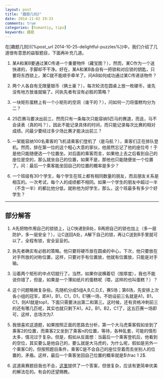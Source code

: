 ```yaml
---
layout: post
title: "趣题几则2"
date: 2014-11-02 19:33
comments: true
categories: [humantiy, tips]
keywords: 趣题
---
```


在[趣题几则]({%post_url 2014-10-25-delightful-puzzles%})中，我们介绍了几道很有意思的益智题目，下面再补充几道。<!--more-->

1. 某A和某B要通过某C传递一个重要物件（藏宝图？），然而，某C作为一个送快递的，手脚却不干净。好在，某A和某B各自有一把锁和对应锁的钥匙，只要将东西锁上，某C就不能顺手牵羊了。问AB如何成功通过某C传递该物件？

2. 两个人各自有无限量银币（俩土豪？），每次轮流在圆桌上放一枚硬币，谁先没有地方放谁就输了。问执先者有没有必胜的策略？

3. 一块矩形蛋糕上有一个小矩形的空洞（谁干的？），问如何一刀将蛋糕均分为二？

4. 25匹赛马要决出前三，然而只有一条每次只能容纳5匹马的赛道，而且，马不会读表（真的吗？），因此不能记录具体的时间，而只能记录每次比赛的相对成绩。问最少要经过多少场比赛才能决出前三？

5. 一架能容纳100名乘客的飞机请乘客们登机了（是马航？），乘客们正在排队登机。然而，排在第一位的这个粗心大意的家伙，他居然忘记了他的座位号！于是他只能随便选一个位置坐。对后面的乘客而言，如果他上去之后看到自己的座位是空的，那么就坐自己的位置，如果不是，那他也只能随便坐一个位置了。问：最后一个乘客能坐回自己的位置的概率是多少？

6. 一个班级有30个学生，每个学生在班上都有相同数量的朋友，而且朋友关系是相互的。一次考试，每个人的成绩都不相同。如果一个学生的朋友中超过一半（不含一半）的都比他分低，就称他为好学生，那么，这个班最多有多少个好学生？

--------------------------


部分解答
---

1. A先把物件用自己的锁锁上，让C快递到B处，B再把自己的锁也加上（多一层防护，多一层安全？），让C送回A处，A解下自己的锁，再让C送到B手里就可以了，全程有锁，安全妥妥的。
  
2. 执先者确实有必胜的策略。他只要将硬币放在圆桌的中心，下次，他只要放在对手所放的对称位置，这样，只要对手有位置放，他就有位置放，只能是对手输。    

3. 沿着两个矩形的中点切就行了。当然，如果你说横着切（按厚度），我也不能说你错了，但是，如果是一个薄如纸片的蛋糕呢（喂，这样的也叫蛋糕？）？

4. 这个问题略微复杂些。先随机分成5组A,B,C,D,E，赛5场；第6场，先安排上次各小组的冠军，即A1，B1，C1，D1，E1赛一场，不妨设前三名就是A1，B1，C1，则A1就是top1，下面只需要决出第二和第三。这时候，还有资格冲刺前三的还有哪几匹呢，其实也就只剩下A1，A2，B1，B2，C1了，这五匹赛一场即可，这样，总场次为7.

5. 我很喜欢这道题，如果按照正面的思路去分析，第一个大马虎乘客假如坐到了乘客2的位置，而乘客2又坐到了乘客n的位置，等待，各种乱套，可能的情形太多，情况过于复杂。但是，假如从反面想：当最后一个乘客登机后，他看到的空位，其实要么是他自己的，要么就是大马虎的，为什么呢，假如是另外一个乘客C的，但按照题目条件，乘客C是不会自己的座位空着而去坐别人的位置的，矛盾。这样，最后一个乘客坐回自己位置的概率就是$\frac 1 2$.  

6. 这道奥赛题目我也不会，[这里](http://www.charlesgao.com/?p=171)提供了一个答案，但很复杂，应该有更简单优美的解法在的。有会的还望赐教。  

